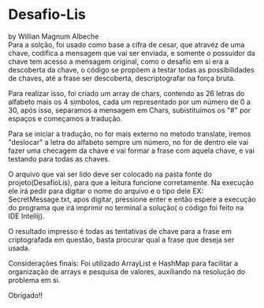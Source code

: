 # Desafio-Lis
by Willian Magnum Albeche	               
Para a solção, foi usado como base a cifra de cesar, que atravéz de uma chave, codifica a mensagem que vai ser enviada, e somente o possuidor da chave tem acesso a mensagem original, como o desafio em si era a descoberta da chave, o código se propõem a testar todas as possibilidades de chaves, até a frase  ser descoberta, descriptografar na força bruta.

Para realizar isso, foi criado um array de chars, contendo as 26 letras do alfabeto mais os 4 símbolos, cada um representado por um número de 0 a 30, após isso,  separamos a mensagem em Chars, subistituímos os "#" por espaços e começamos a tradução.

Para se iniciar a tradução, no for mais externo no metodo translate, iremos "deslocar" a letra do alfabeto sempre um número, no for de dentro ele vai fazer uma checagem da chave e vai formar a frase com aquela chave, e vai testando para todas as chaves.

O arquivo que vai ser lido deve ser colocado na pasta fonte do projeto(DesafioLis), para que a leitura funcione corretamente.
Na execução ele irá pedir para digitar o nome do arquivo e o tipo dele EX: SecretMessage.txt, apos digitar, pressione enter e então espere a execução do programa que irá imprimir no terminal a solução( o código foi feito na IDE Intellij).

O resultado impresso é todas as tentativas de chave para a frase em criptografada em questão, basta procurar qual a frase que deseja ser usada.

Considerações finais:
Foi utilizado ArrayList e HashMap para facilitar a organização de arrays e pesquisa de valores, auxiliando na resolução do problema em si.

Obrigado!!

